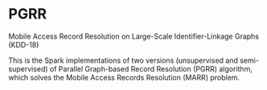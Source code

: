 # PGRR

Mobile Access Record Resolution on Large-Scale Identifier-Linkage Graphs (KDD-18)

This is the Spark implementations of two versions (unsupervised and semi-supervised) of Parallel Graph-based Record Resolution (PGRR) algorithm, which solves the Mobile Access Records Resolution (MARR) problem.
